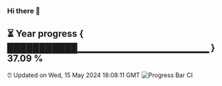 ### Hi there 👋
⏳ Year progress { ███████████▁▁▁▁▁▁▁▁▁▁▁▁▁▁▁▁▁▁▁ } 37.09 %
---
⏰ Updated on Wed, 15 May 2024 18:08:11 GMT
![Progress Bar CI](https://github.com/Moyi321/Moyi321/workflows/Progress%20Bar%20CI/badge.svg)

